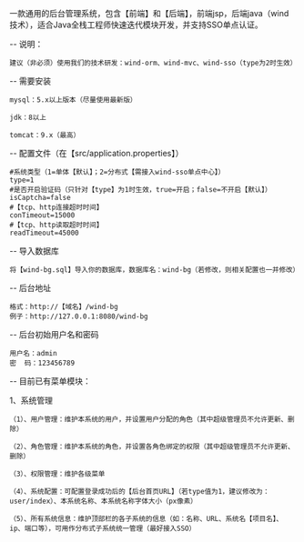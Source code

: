 一款通用的后台管理系统，包含【前端】和【后端】，前端jsp，后端java（wind技术），适合Java全栈工程师快速迭代模块开发，并支持SSO单点认证。

-- 说明：
  
    建议（非必须）使用我们的技术研发：wind-orm、wind-mvc、wind-sso（type为2时生效）

-- 需要安装

    mysql：5.x以上版本（尽量使用最新版）
  	
    jdk：8以上
  	
    tomcat：9.x（最高）

-- 配置文件（在【src/application.properties】）

    #系统类型（1=单体【默认】；2=分布式【需接入wind-sso单点中心】）
    type=1
    #是否开启验证码（只针对【type】为1时生效，true=开启；false=不开启【默认】）
    isCaptcha=false
    #【tcp、http连接超时时间】 
    conTimeout=15000
    #【tcp、http读取超时时间】
    readTimeout=45000

-- 导入数据库

    将【wind-bg.sql】导入你的数据库，数据库名：wind-bg（若修改，则相关配置也一并修改）

-- 后台地址

    格式：http://【域名】/wind-bg
    例子：http://127.0.0.1:8080/wind-bg

-- 后台初始用户名和密码

    用户名：admin
    密  码：123456789

-- 目前已有菜单模块：

  1、系统管理
  
    （1）、用户管理：维护本系统的用户，并设置用户分配的角色（其中超级管理员不允许更新、删除）
    
    （2）、角色管理：维护本系统的角色，并设置各角色绑定的权限（其中超级管理员不允许更新、删除）
    
    （3）、权限管理：维护各级菜单
    
    （4）、系统配置：可配置登录成功后的【后台首页URL】（若type值为1，建议修改为：user/index）、本系统名称、本系统名称字体大小（px像素）
    
    （5）、所有系统信息：维护顶部栏的各子系统的信息（如：名称、URL、系统名【项目名】、ip、端口等），可用作分布式子系统统一管理（最好接入SSO）


  
